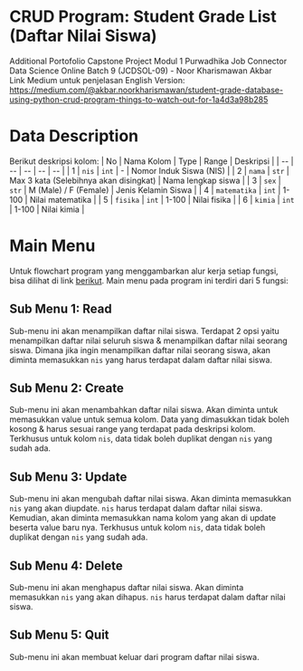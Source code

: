 # CRUD Program: Student Grade List (Daftar Nilai Siswa)
Additional Portofolio Capstone Project Modul 1 Purwadhika Job Connector Data Science Online Batch 9 (JCDSOL-09) - Noor Kharismawan Akbar<br>
Link Medium untuk penjelasan English Version: 
https://medium.com/@akbar.noorkharismawan/student-grade-database-using-python-crud-program-things-to-watch-out-for-1a4d3a98b285

# Data Description
Berikut deskripsi kolom:
| No | Nama Kolom | Type | Range | Deskripsi |
| -- | -- | -- | -- | -- |
| 1 | `nis` | `int` | - | Nomor Induk Siswa (NIS) |
| 2 | `nama` | `str` | Max 3 kata (Selebihnya akan disingkat) | Nama lengkap siswa |
| 3 | `sex` | `str` | M (Male) / F (Female) | Jenis Kelamin Siswa |
| 4 | `matematika` | `int` | 1-100 | Nilai matematika |
| 5 | `fisika` | `int` | 1-100 | Nilai fisika |
| 6 | `kimia` | `int` | 1-100 | Nilai kimia |

# Main Menu
Untuk flowchart program yang menggambarkan alur kerja setiap fungsi, bisa dilihat di link [berikut](https://github.com/baramizzo58/AddPortoCapstone1/blob/main/Flowchart%20Program%20CRUD.pdf). Main menu pada program ini terdiri dari 5 fungsi:

## Sub Menu 1: Read
Sub-menu ini akan menampilkan daftar nilai siswa. Terdapat 2 opsi yaitu menampilkan daftar nilai seluruh siswa & menampilkan daftar nilai seorang siswa. Dimana jika ingin menampilkan daftar nilai seorang siswa, akan diminta memasukkan `nis` yang harus terdapat dalam daftar nilai siswa.

## Sub Menu 2: Create
Sub-menu ini akan menambahkan daftar nilai siswa. Akan diminta untuk memasukkan value untuk semua kolom. Data yang dimasukkan tidak boleh kosong & harus sesuai range yang terdapat pada deskripsi kolom. Terkhusus untuk kolom `nis`, data tidak boleh duplikat dengan `nis` yang sudah ada.

## Sub Menu 3: Update
Sub-menu ini akan mengubah daftar nilai siswa. Akan diminta memasukkan `nis` yang akan diupdate. `nis` harus terdapat dalam daftar nilai siswa. Kemudian, akan diminta memasukkan nama kolom yang akan di update beserta value baru nya. Terkhusus untuk kolom `nis`, data tidak boleh duplikat dengan `nis` yang sudah ada.

## Sub Menu 4: Delete
Sub-menu ini akan menghapus daftar nilai siswa. Akan diminta memasukkan `nis` yang akan dihapus. `nis` harus terdapat dalam daftar nilai siswa.

## Sub Menu 5: Quit
Sub-menu ini akan membuat keluar dari program daftar nilai siswa.
